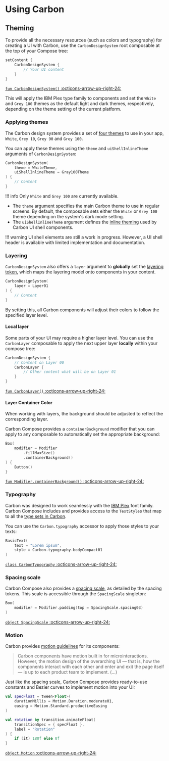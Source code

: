 # Using Carbon

## Theming

To provide all the necessary resources (such as colors and typography) for creating a UI with Carbon, use the 
`CarbonDesignSystem` root composable at the top of your Compose tree:

```kotlin
setContent {
    CarbonDesignSystem {
        // Your UI content
    }
}
```
[`fun CarbonDesignSystem()` :octicons-arrow-up-right-24:](https://gabrieldrn.github.io/carbon-compose/api/-carbon%20-compose/com.gabrieldrn.carbon/-carbon-design-system.html)

This will apply the IBM Plex type family to components and set the `White` and `Grey 100` themes as the default light 
and dark themes, respectively, depending on the theme setting of the current platform.

### Applying themes

The Carbon design system provides a set of [four themes](https://carbondesignsystem.com/elements/color/overview#themes) 
to use in your app, `White`, `Grey 10`, `Grey 90` and `Grey 100`.

You can apply these themes using the `theme` and `uiShellInlineTheme` arguments of `CarbonDesignSystem`:

```kotlin
CarbonDesignSystem(
    theme = WhiteTheme,
    uiShellInlineTheme = Gray100Theme
) {
    // Content
}
```

!!! info
    Only `White` and `Grey 100` are currently available.

- The `theme` argument specifies the main Carbon theme to use in regular screens. By default, the composable sets either
  the `White` or `Grey 100` theme depending on the system's dark mode setting.
- The `uiShellInlineTheme` argument defines the 
  [inline theming](https://carbondesignsystem.com/elements/color/usage#inline-theming) used by Carbon UI shell 
  components.

!!! warning
    UI shell elements are still a work in progress. However, a UI shell header is available with limited implementation 
    and documentation.

### Layering

`CarbonDesignSystem` also offers a `layer` argument to **globally** set the 
[layering token](https://carbondesignsystem.com/elements/color/usage/#layering-tokens), which maps the layering model 
onto components in your content.

```kotlin
CarbonDesignSystem(
    layer = Layer01
) {
    // Content
}
```

By setting this, all Carbon components will adjust their colors to follow the specified layer level.

#### Local layer

Some parts of your UI may require a higher layer level. You can use the `CarbonLayer` composable to apply the next upper
layer **locally** within your compose tree:

```kotlin
CarbonDesignSystem {
    // Content on Layer 00
    CarbonLayer {
        // Other content what will be on Layer 01
    }
}
```
[`fun CarbonLayer()` :octicons-arrow-up-right-24:](https://gabrieldrn.github.io/carbon-compose/api/-carbon%20-compose/com.gabrieldrn.carbon.foundation.color/-carbon-layer.html)

#### Layer Container Color

When working with layers, the background should be adjusted to reflect the corresponding layer.

Carbon Compose provides a `containerBackground` modifier that you can apply to any composable to automatically set the 
appropriate background:

```kotlin
Box(
    modifier = Modifier
        .fillMaxSize()
        .containerBackground()
) {
    Button()
}
```
[`fun Modifier.containerBackground()` :octicons-arrow-up-right-24:](https://gabrieldrn.github.io/carbon-compose/api/-carbon%20-compose/com.gabrieldrn.carbon.foundation.color/container-background.html)

### Typography

Carbon was designed to work seamlessly with the [IBM Plex](https://www.ibm.com/plex/) font family. Carbon Compose 
includes and provides access to the `TextStyle`s that map to all the 
[type sets in Carbon](https://carbondesignsystem.com/guidelines/typography/type-sets).

You can use the `Carbon.typography` accessor to apply those styles to your texts:

```kotlin
BasicText(
    text = "Lorem ipsum",
    style = Carbon.typography.bodyCompact01
)
```

[`class CarbonTypography` :octicons-arrow-up-right-24:](https://gabrieldrn.github.io/carbon-compose/api/-carbon%20-compose/com.gabrieldrn.carbon.foundation.text/-carbon-typography/index.html)

### Spacing scale

Carbon Compose also provides a [spacing scale](https://carbondesignsystem.com/guidelines/spacing/overview/), as detailed
by the spacing tokens. This scale is accessible through the `SpacingScale` singleton:

```kotlin
Box(
    modifier = Modifier.padding(top = SpacingScale.spacing03)
)
```

[`object SpacingScale` :octicons-arrow-up-right-24:](https://gabrieldrn.github.io/carbon-compose/api/-carbon%20-compose/com.gabrieldrn.carbon.foundation.spacing/-spacing-scale/index.html)

### Motion

Carbon provides [motion guidelines](https://carbondesignsystem.com/elements/motion/overview) for its components:

> Carbon components have motion built in for microinteractions. However, the motion design of the overarching UI — that 
> is, how the components interact with each other and enter and exit the page itself — is up to each product team to 
> implement. (...)

Just like the spacing scale, Carbon Compose provides ready-to-use constants and Bezier curves to implement motion into 
your UI:

```kotlin
val specFloat = tween<Float>(
    durationMillis = Motion.Duration.moderate01,
    easing = Motion.Standard.productiveEasing
)

val rotation by transition.animateFloat(
    transitionSpec = { specFloat },
    label = "Rotation"
) {
    if (it) 180f else 0f
}
```

[`object Motion` :octicons-arrow-up-right-24:](https://gabrieldrn.github.io/carbon-compose/api/-carbon%20-compose/com.gabrieldrn.carbon.foundation.motion/-motion/index.html)
